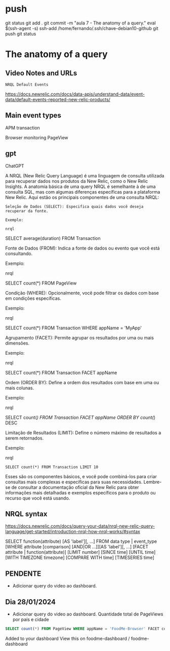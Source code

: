 
# ###################################################################################################################### 
# ###################################################################################################################### 
# ###################################################################################################################### 
#  push

git status
git add .
git commit -m "aula 7 - The anatomy of a query."
eval $(ssh-agent -s)
ssh-add /home/fernando/.ssh/chave-debian10-github
git push
git status



# ###################################################################################################################### 
# ###################################################################################################################### 
# ###################################################################################################################### 
# The anatomy of a query

## Video Notes and URLs

    NRQL Default Events
<https://docs.newrelic.com/docs/data-apis/understand-data/event-data/default-events-reported-new-relic-products/>


## Main event types

APM
transaction

Browser monitoring
PageView







## gpt
ChatGPT

A NRQL (New Relic Query Language) é uma linguagem de consulta utilizada para recuperar dados nos produtos da New Relic, como o New Relic Insights. A anatomia básica de uma query NRQL é semelhante à de uma consulta SQL, mas com algumas diferenças específicas para a plataforma New Relic. Aqui estão os principais componentes de uma consulta NRQL:

    Seleção de Dados (SELECT): Especifica quais dados você deseja recuperar da fonte.

    Exemplo:

    nrql

SELECT average(duration) FROM Transaction

Fonte de Dados (FROM): Indica a fonte de dados ou evento que você está consultando.

Exemplo:

nrql

SELECT count(*) FROM PageView

Condição (WHERE): Opcionalmente, você pode filtrar os dados com base em condições específicas.

Exemplo:

nrql

SELECT count(*) FROM Transaction WHERE appName = 'MyApp'

Agrupamento (FACET): Permite agrupar os resultados por uma ou mais dimensões.

Exemplo:

nrql

SELECT count(*) FROM Transaction FACET appName

Ordem (ORDER BY): Define a ordem dos resultados com base em uma ou mais colunas.

Exemplo:

nrql

SELECT count(*) FROM Transaction FACET appName ORDER BY count(*) DESC

Limitação de Resultados (LIMIT): Define o número máximo de resultados a serem retornados.

Exemplo:

nrql

    SELECT count(*) FROM Transaction LIMIT 10

Esses são os componentes básicos, e você pode combiná-los para criar consultas mais complexas e específicas para suas necessidades. Lembre-se de consultar a documentação oficial da New Relic para obter informações mais detalhadas e exemplos específicos para o produto ou recurso que você está usando.






## NRQL syntax

<https://docs.newrelic.com/docs/query-your-data/nrql-new-relic-query-language/get-started/introduction-nrql-how-nrql-works/#syntax>

SELECT function(attribute) [AS 'label'][, ...] 
  FROM data type | event_type
  [WHERE attribute [comparison] [AND|OR ...]][AS 'label'][, ...]
  [FACET attribute | function(attribute)]
  [LIMIT number]
  [SINCE time]
  [UNTIL time]
  [WITH TIMEZONE timezone]
  [COMPARE WITH time]
  [TIMESERIES time]




## PENDENTE
- Adicionar query do video ao dashboard.


## Dia 28/01/2024

- Adicionar query do video ao dashboard.
Quantidade total de PageViews por país e cidade

~~~~sql
SELECT count(*) FROM PageView WHERE appName = 'FoodMe-Browser' FACET countryCode,city SINCE 1 week ago
~~~~

Added to your dashboard
View this on foodme-dashboard / foodme-dashboard